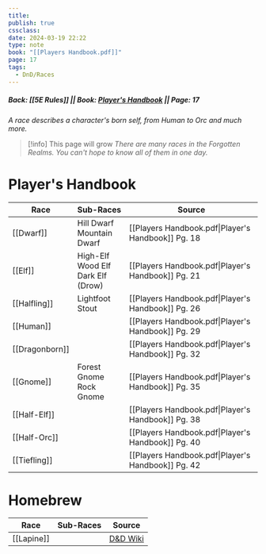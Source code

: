 ```yaml
---
title: 
publish: true
cssclass: 
date: 2024-03-19 22:22
type: note
book: "[[Players Handbook.pdf]]"
page: 17
tags:
  - DnD/Races
---
```

##### Back: [[5E Rules]] || Book: [Player's Handbook](https://drive.google.com/drive/folders/1O5bhpYizcIT5xxAoLOuzCRht_PVS7VSG?usp=sharing) || Page: 17
*A race describes a character's born self, from Human to Orc and much more.*

> [!info] This page will grow
> *There are many races in the Forgotten Realms. You can't hope to know all of them in one day.*

# Player's Handbook

| Race           | Sub-Races                               | Source                                             |
| -------------- | --------------------------------------- | -------------------------------------------------- |
| [[Dwarf]]      | Hill Dwarf<br>Mountain Dwarf            | [[Players Handbook.pdf\|Player's Handbook]] Pg. 18 |
| [[Elf]]        | High-Elf<br>Wood Elf<br>Dark Elf (Drow) | [[Players Handbook.pdf\|Player's Handbook]] Pg. 21 |
| [[Halfling]]   | Lightfoot<br>Stout                      | [[Players Handbook.pdf\|Player's Handbook]] Pg. 26 |
| [[Human]]      |                                         | [[Players Handbook.pdf\|Player's Handbook]] Pg. 29 |
| [[Dragonborn]] |                                         | [[Players Handbook.pdf\|Player's Handbook]] Pg. 32 |
| [[Gnome]]      | Forest Gnome<br>Rock Gnome              | [[Players Handbook.pdf\|Player's Handbook]] Pg. 35 |
| [[Half-Elf]]   |                                         | [[Players Handbook.pdf\|Player's Handbook]] Pg. 38 |
| [[Half-Orc]]   |                                         | [[Players Handbook.pdf\|Player's Handbook]] Pg. 40 |
| [[Tiefling]]   |                                         | [[Players Handbook.pdf\|Player's Handbook]] Pg. 42 |

# Homebrew
| Race       | Sub-Races | Source                                                     |
| ---------- | --------- | ---------------------------------------------------------- |
| [[Lapine]] |           | [D&D Wiki](https://www.dandwiki.com/wiki/Lapine_(5e_Race)) |